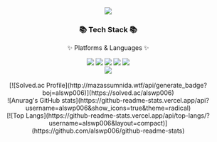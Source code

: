 <div align=center>
  	<img src="https://capsule-render.vercel.app/api?		type=rect&color=gradient&text=%20%20MINJE%20%20&fontAlign=30&fontSize=30&textBg=true&desc=Welcome%20to%20my%20github&descAlign=60&descAlignY=50"/>
</div>
<div align=center>
	<h3>📚 Tech Stack 📚</h3>
	<p>✨ Platforms & Languages ✨</p>
</div>
<div align="center">
	<img src="https://img.shields.io/badge/Java-007396?style=flat&logo=Conda-Forge&logoColor=white" />
	<img src="https://img.shields.io/badge/HTML5-E34F26?style=flat&logo=HTML5&logoColor=white" />
	<img src="https://img.shields.io/badge/CSS3-1572B6?style=flat&logo=CSS3&logoColor=white" />
	<img src="https://img.shields.io/badge/JavaScript-F7DF1E?style=flat&logo=JavaScript&logoColor=white" />
	<img src="https://img.shields.io/badge/Spring-6DB33F?style=flat&logo=Spring&logoColor=white" />
	<br>
	<img src="https://img.shields.io/badge/python-3776AB?style=flat&logo=Python&logoColor=white" />

</div>

<br>

<div align=center>
  	[![Solved.ac Profile](http://mazassumnida.wtf/api/generate_badge?boj=alswp006)](https://solved.ac/alswp006)<br/>
</div>

<div align=center>
  	![Anurag's GitHub stats](https://github-readme-stats.vercel.app/api?username=alswp006&show_icons=true&theme=radical)
</div>

<div align=center>
  	[![Top Langs](https://github-readme-stats.vercel.app/api/top-langs/?username=alswp006&layout=compact)](https://github.com/alswp006/github-readme-stats)
</div>
